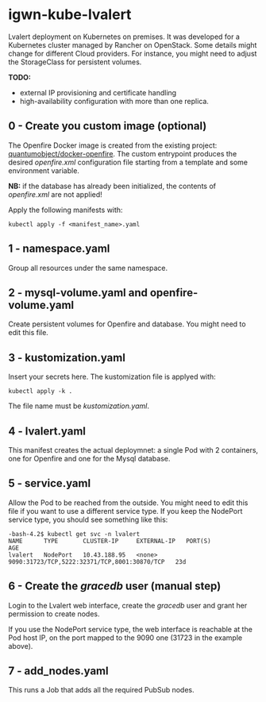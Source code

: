 # igwn-kube-lvalert
Lvalert deployment on Kubernetes on premises. It was developed for a Kubernetes cluster managed by Rancher on OpenStack. Some details might change for different Cloud providers. For instance, you might need to adjust the StorageClass for persistent volumes. 

**TODO:** 
- external IP provisioning and certificate handling
- high-availability configuration with more than one replica.

## 0 - Create you custom image (optional)
The Openfire Docker image is created from the existing project: [quantumobject/docker-openfire](https://github.com/QuantumObject/docker-openfire). The custom entrypoint produces the desired *openfire.xml* configuration file starting from a template and some environment variable. 

**NB:** if the database has already been initialized, the contents of *openfire.xml* are not applied!

Apply the following manifests with:

```kubectl apply -f <manifest_name>.yaml```

## 1 - namespace.yaml
Group all resources under the same namespace.

## 2 - mysql-volume.yaml and openfire-volume.yaml
Create persistent volumes for Openfire and database. You might need to edit this file. 

## 3 - kustomization.yaml
Insert your secrets here. The kustomization file is applyed with:

```kubectl apply -k .```

The file name must be *kustomization.yaml*.

## 4 - lvalert.yaml
This manifest creates the actual deploymnet: a single Pod with 2 containers, one for Openfire and one for the Mysql database. 

## 5 - service.yaml
Allow the Pod to be reached from the outside. You might need to edit this file if you want to use a different service type.
If you keep the NodePort service type, you should see something like this:
```
-bash-4.2$ kubectl get svc -n lvalert
NAME      TYPE       CLUSTER-IP     EXTERNAL-IP   PORT(S)                                        AGE
lvalert   NodePort   10.43.188.95   <none>        9090:31723/TCP,5222:32371/TCP,8001:30870/TCP   23d
```

## 6 - Create the *gracedb* user (manual step)
Login to the Lvalert web interface, create the *gracedb* user and grant her permission to create nodes.

If you use the NodePort service type, the web interface is reachable at the Pod host IP, on the port mapped to the 9090 one (31723 in the example above). 

## 7 - add_nodes.yaml
This runs a Job that adds all the required PubSub nodes.
